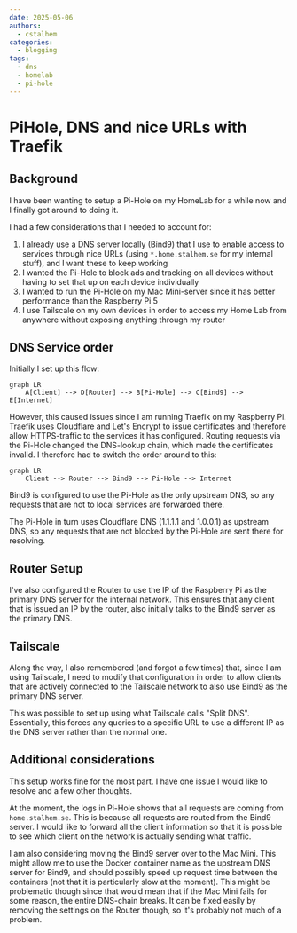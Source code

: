 ```yaml
---
date: 2025-05-06
authors:
  - cstalhem
categories:
  - blogging
tags:
  - dns
  - homelab
  - pi-hole
---
```


# PiHole, DNS and nice URLs with Traefik

## Background

I have been wanting to setup a Pi-Hole on my HomeLab for a while now and I finally got around to doing it.

<!-- end-excerpt -->

I had a few considerations that I needed to account for:

1. I already use a DNS server locally (Bind9) that I use to enable access to services through nice URLs (using `*.home.stalhem.se` for my internal stuff), and I want these to keep working
2. I wanted the Pi-Hole to block ads and tracking on all devices without having to set that up on each device individually
3. I wanted to run the Pi-Hole on my Mac Mini-server since it has better performance than the Raspberry Pi 5
4. I use Tailscale on my own devices in order to access my Home Lab from anywhere without exposing anything through my router

## DNS Service order

Initially I set up this flow:

```mermaid
graph LR
	A[Client] --> D[Router] --> B[Pi-Hole] --> C[Bind9] --> E[Internet]
```

However, this caused issues since I am running Traefik on my Raspberry Pi. Traefik uses Cloudflare and Let's Encrypt to issue certificates and therefore allow HTTPS-traffic to the services it has configured. Routing requests via the Pi-Hole changed the DNS-lookup chain, which made the certificates invalid. I therefore had to switch the order around to this:

```mermaid
graph LR
	Client --> Router --> Bind9 --> Pi-Hole --> Internet
```

Bind9 is configured to use the Pi-Hole as the only upstream DNS, so any requests that are not to local services are forwarded there.

The Pi-Hole in turn uses Cloudflare DNS (1.1.1.1 and 1.0.0.1) as upstream DNS, so any requests that are not blocked by the Pi-Hole are sent there for resolving.

## Router Setup

I've also configured the Router to use the IP of the Raspberry Pi as the primary DNS server for the internal network. This ensures that any client that is issued an IP by the router, also initially talks to the Bind9 server as the primary DNS.

## Tailscale

Along the way, I also remembered (and forgot a few times) that, since I am using Tailscale, I need to modify that configuration in order to allow clients that are actively connected to the Tailscale network to also use Bind9 as the primary DNS server.

This was possible to set up using what Tailscale calls "Split DNS". Essentially, this forces any queries to a specific URL to use a different IP as the DNS server rather than the normal one.

## Additional considerations

This setup works fine for the most part. I have one issue I would like to resolve and a few other thoughts.

At the moment, the logs in Pi-Hole shows that all requests are coming from `home.stalhem.se`. This is because all requests are routed from the Bind9 server. I would like to forward all the client information so that it is possible to see which client on the network is actually sending what traffic.

I am also considering moving the Bind9 server over to the Mac Mini. This might allow me to use the Docker container name as the upstream DNS server for Bind9, and should possibly speed up request time between the containers (not that it is particularly slow at the moment). This might be problematic though since that would mean that if the Mac Mini fails for some reason, the entire DNS-chain breaks. It can be fixed easily by removing the settings on the Router though, so it's probably not much of a problem.
